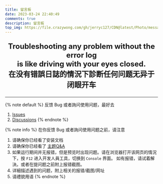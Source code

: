 ```yaml
---
title: 留言板
date: 2023-03-24 22:40:49
comments: true
description: 留言板
top_img: https://file.crazywong.com/gh/jerryc127/CDN@latest/Photo/messageboard.jpg
---
```

<p style="font-size:1.72em;font-weight:bold;text-align: center">
Troubleshooting any problem without the error log <br> 
is like driving with your eyes closed.<br>
在没有错誤日誌的情況下診断任何问题无异于闭眼开车
</p>

***

{% note default %}
反馈 Bug 或者詢问使用问题，最好去 
   1. [Issues](https://github.com/jerryc127/hexo-theme-butterfly/issues)
   2. [Discussions](https://github.com/jerryc127/hexo-theme-butterfly/discussions)
{% endnote %}

{% note info %}
在你反馈 Bug 或者詢问使用问题之前，请注意
1. 请确保你已经看了安装文档
2. 请确保你已经看了 [主题Q&A](https://butterfly.js.org/posts/98d20436/)
3. 如果运行期间并无报错，但是预览时出现问题。请在浏览器打开该网页的情況下，按 `F12` 进入开发人員工具，切换到 `Console` 界面。
   如有报错，请试着解決。或者在提问题之前附上报错截图。
4. 详細描述遇到的问题，附上相关的报错/截图/网址
5. 请禮貌用语
{% endnote %}